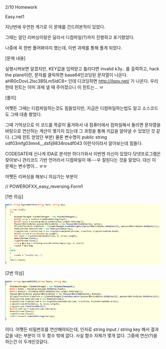 2/10 Homework

Easy.net1

지난번에 우연한 계기로 이 문제를 건드려본적이 있었다.

그때는 알던 리버싱이랑은 달라서 디컴파일(?)까지 진행하고 포기했었다.

나중에 꼭 한번 풀어봐야지 했는데, 이번 과제를 통해 풀게 되었다.

[문제 내용]

실행시켜보면 알겠지만, KEY값을 입력받고 틀리다면 invalid k3y.. 를 출력하고, hack the plane이란, 문자를 클릭하면 base64인코딩된 문자열이 나온다. aHR0cDovL2lsc3B5Lm5ldC8= 인데 디코딩하면 
http://ilspy.net/ 가 나온다. 우리한테 힌트는 이미 과제 낼 때 주어졌으니 이 힌트는... ㅠ

[풀이]

어쨋든 그때는 디컴파일하는것도 힘들었지만, 지금은 디컴파일하는법도 알고 소스코드도 그때 대충 봤었다.

그때 기억상으로 이 코드를 똑같이 옮겨와서 내 컴퓨터에서 컴파일해서 돌리면 문자열을 바탕으로 연산하는 계산이 몇가지 있는데 그 과정을 통해 키값을 알아낼 수 있었던 것 같다. (그때 힌트 얻었던 부분) 물론 변수명이 public string odf03mfg03mn4__dsfij9834rosdf043 이런식이라서 알아보는데 힘들다.

CODEGATE때 신나게 IDA로 분석만 하다가와서 이번엔 자신이 있었다.닷넷프로그램은 찾아보니 관리코드 기반 언어라서 디컴파일이 매---우 잘된다는 것을 알았다. 대신 이 문제는 변수명이... ㅠㅠ

어쨋든 리버싱을 해보니 의심가는 부분이

// POWEROFXX_easy_reversing.Form1

[1번 의심]

![alt tag](https://github.com/y2sman/SweetHomeWork/blob/master/2-10/img/easy_1.PNG)

[2번 의심]

![alt tag](https://github.com/y2sman/SweetHomeWork/blob/master/2-10/img/easy_2.PNG)

이다. 어쨋든 비밀번호를 연산해야되는데, 인자로 string input / string key 해서 결과값을 내는 부분이 이 두 함수 밖에 없다. 사실 함수 자체가 몇개 없다. 그중에 연산(?)을 하는건 이 두개인것같다.
